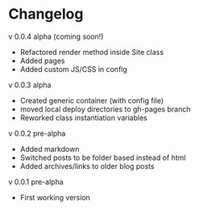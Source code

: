 # Changelog


v 0.0.4 alpha (coming soon!)

* Refactored render method inside Site class
* Added pages
* Added custom JS/CSS in config

v 0.0.3 alpha

* Created generic container (with config file)
* moved local deploy directories to gh-pages branch
* Reworked class instantiation variables

v 0.0.2 pre-alpha

* Added markdown
* Switched posts to be folder based instead of html
* Added archives/links to older blog posts

v 0.0.1 pre-alpha

* First working version
